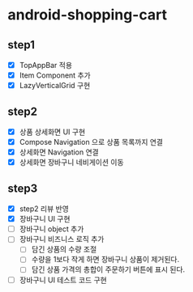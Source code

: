 # android-shopping-cart

## step1

- [x] TopAppBar 적용
- [x] Item Component 추가
- [x] LazyVerticalGrid 구현

## step2

- [x] 상품 상세화면 UI 구현
- [x] Compose Navigation 으로 상품 목록까지 연결
- [x] 상세화면 Navigation 연결
- [x] 상세화면 장바구니 네비게이션 이동

## step3

- [x] step2 리뷰 반영
- [x] 장바구니 UI 구현
- [ ] 장바구니 object 추가
- [ ] 장바구니 비즈니스 로직 추가
  - [ ] 담긴 상품의 수량 조절
  - [ ] 수량을 1보다 작게 하면 장바구니 상품이 제거된다.
  - [ ] 담긴 상품 가격의 총합이 주문하기 버튼에 표시 된다.
- [ ] 장바구니 UI 테스트 코드 구현
